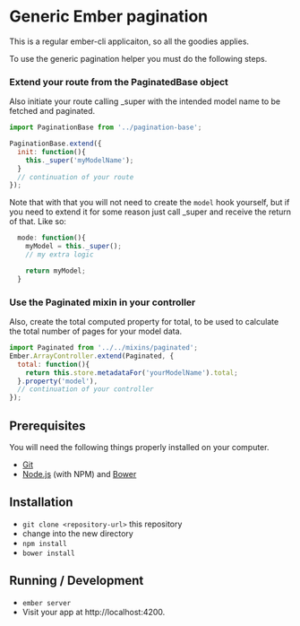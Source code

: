 # Generic Ember pagination

This is a regular ember-cli applicaiton, so all the goodies applies.

To use the generic pagination helper you must do the following steps.

### Extend your route from the PaginatedBase object

Also initiate your route calling _super with the intended model name to
be fetched and paginated.

```javascript
import PaginationBase from '../pagination-base';

PaginationBase.extend({
  init: function(){
    this._super('myModelName');
  }
  // continuation of your route
});
```

Note that with that you will not need to create the `model` hook yourself, but
if you need to extend it for some reason just call _super and receive the return of that.
Like so:

```javascript
  mode: function(){
    myModel = this._super();
    // my extra logic

    return myModel;
  }
```

### Use the Paginated mixin in your controller

Also, create the total computed property for total, to be used to calculate the
total number of pages for your model data.

```javascript
import Paginated from '../../mixins/paginated';
Ember.ArrayController.extend(Paginated, {
  total: function(){
    return this.store.metadataFor('yourModelName').total;
  }.property('model'),
  // continuation of your controller
});
```

## Prerequisites

You will need the following things properly installed on your computer.

* [Git](http://git-scm.com/)
* [Node.js](http://nodejs.org/) (with NPM) and [Bower](http://bower.io/)

## Installation

* `git clone <repository-url>` this repository
* change into the new directory
* `npm install`
* `bower install`

## Running / Development

* `ember server`
* Visit your app at http://localhost:4200.
